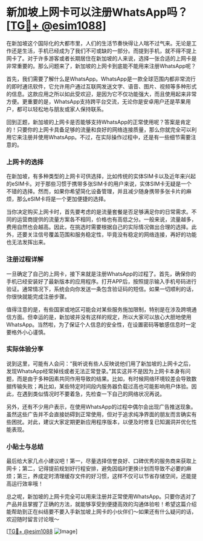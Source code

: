 # 新加坡上网卡可以注册WhatsApp吗？[[TG💪+ @esim1088](https://t.me/s/esim1088)]

在新加坡这个国际化的大都市里，人们的生活节奏快得让人喘不过气来。无论是工作还是生活，手机已经成为了我们不可或缺的一部分。而提到手机，就不得不提上网卡了。对于许多游客或者长期居住在新加坡的人来说，选择一张合适的上网卡是非常重要的。那么问题来了，新加坡的上网卡到底能不能用来注册WhatsApp呢？

首先，我们需要了解什么是WhatsApp。WhatsApp是一款全球范围内都非常流行的即时通讯软件，它允许用户通过互联网发送文字、语音、图片、视频等多种形式的信息。这款应用之所以如此受欢迎，是因为它不仅功能强大，而且使用起来非常方便。更重要的是，WhatsApp支持跨平台交流，无论你是安卓用户还是苹果用户，都可以轻松地与朋友或家人保持联系。

回到正题，新加坡的上网卡是否能够支持WhatsApp的正常使用呢？答案是肯定的！只要你的上网卡具备足够的流量和良好的网络连接质量，那么你就完全可以利用它来注册并使用WhatsApp。不过，在实际操作过程中，还是有一些细节需要注意的。

### 上网卡的选择

在新加坡，有多种类型的上网卡可供选择，比如传统的实体SIM卡以及近年来兴起的eSIM卡。对于那些习惯于携带多张SIM卡的用户来说，实体SIM卡无疑是一个不错的选择。然而，如果你希望简化设备管理，并且减少随身携带多张卡片的麻烦，那么eSIM卡将是一个更加便捷的选择。

当你决定购买上网卡时，首先要考虑的是流量套餐是否足够满足你的日常需求。不同的运营商提供的流量方案各不相同，价格也有高低之分。一般来说，流量越多，费用自然也会越高。因此，在挑选时需要根据自己的实际情况做出合理的选择。此外，还要关注信号覆盖范围和服务稳定性，毕竟没有稳定的网络连接，再好的功能也无法发挥出来。

### 注册过程详解

一旦确定了自己的上网卡，接下来就是注册WhatsApp的过程了。首先，确保你的手机已经安装好了最新版本的应用程序。打开APP后，按照提示输入手机号码进行验证。通常情况下，系统会向你发送一条包含验证码的短信。如果一切顺利的话，你很快就能完成注册步骤。

值得注意的是，有些国家或地区可能会对某些服务施加限制，特别是在涉及跨境通信方面。但幸运的是，新加坡并没有这样的规定，所以大家可以放心大胆地使用WhatsApp。当然啦，为了保证个人信息的安全性，在设置密码等敏感信息时一定要格外小心谨慎。

### 实际体验分享

说到这里，可能有人会问：“我听说有些人反映说他们用了新加坡的上网卡之后，发现WhatsApp经常掉线或者无法正常登录。”其实这并不是因为上网卡本身有问题，而是由于多种因素共同作用导致的结果。比如，有时候网络环境较差会导致数据传输失败；再比如，某些特定时间段内服务器负载过高也可能影响用户体验。因此，在遇到类似情况时不要着急，先检查一下自己的网络状况再说。

另外，还有不少用户表示，在使用WhatsApp的过程中偶尔会出现广告推送现象。虽然这些广告并不会直接妨碍到正常使用，但对于追求纯净界面的朋友而言确实有些困扰。对此，建议大家定期更新应用程序版本，以便及时修复已知漏洞并优化性能表现。

### 小贴士与总结

最后给大家几点小建议吧！第一，尽量选择信誉良好、口碑优秀的服务商来获取上网卡；第二，记得提前规划好行程安排，避免因临时更换计划而导致不必要的麻烦；第三，养成定时清理缓存文件的好习惯，这样不仅可以节省存储空间，还能提高运行效率哦！

总之呢，新加坡的上网卡完全可以用来注册并正常使用WhatsApp。只要你选对了产品并且掌握了正确的方法，就能够享受到便捷高效的沟通体验啦！希望这篇介绍能帮助到正在纠结要不要入手新加坡上网卡的小伙伴们～如果还有什么疑问的话，欢迎随时留言讨论哦～

[[TG💪+ @esim1088](https://t.me/s/esim1088) ![Image](https://i.postimg.cc/4NQfJmqS/Snipaste-2025-05-13-00-14-12.png)]